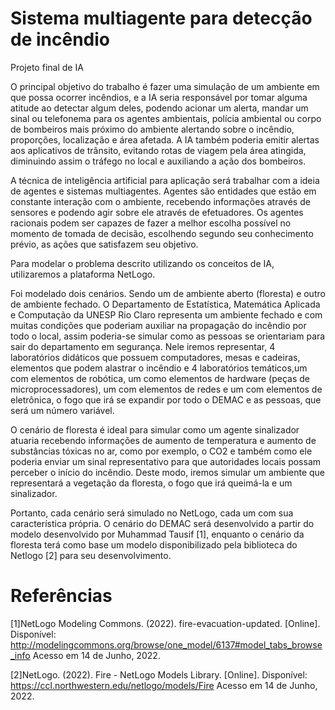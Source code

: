 # Sistema multiagente para detecção de incêndio
Projeto final de IA

O principal objetivo do trabalho é fazer uma simulação de um ambiente em que possa ocorrer incêndios, e a IA seria responsável por tomar alguma atitude ao detectar algum deles, podendo acionar um alerta, mandar um sinal ou telefonema para os agentes ambientais, polícia ambiental ou corpo de bombeiros mais próximo do ambiente alertando sobre o incêndio, proporções, localização e área afetada. A IA também poderia emitir alertas aos aplicativos de trânsito, evitando rotas de viagem pela área atingida, diminuindo assim o tráfego no local e auxiliando a ação dos bombeiros.

A técnica de inteligência artificial para aplicação será trabalhar com a ideia de agentes e sistemas multiagentes. Agentes são entidades que estão em constante interação com o ambiente, recebendo informações através de sensores e podendo agir sobre ele através de efetuadores. Os agentes racionais podem ser capazes de fazer a melhor escolha possível no momento de tomada de decisão, escolhendo segundo seu conhecimento prévio, as ações que satisfazem seu objetivo.

Para modelar o problema descrito utilizando os conceitos de IA, utilizaremos a plataforma NetLogo.

Foi modelado dois cenários. Sendo um de ambiente aberto (floresta) e outro de ambiente fechado.
O Departamento de Estatística, Matemática Aplicada e Computação da UNESP Rio Claro representa um ambiente fechado e com muitas condições que poderiam auxiliar na propagação do incêndio por todo o local, assim poderia-se simular como as pessoas se orientariam para sair do departamento em segurança. Nele iremos representar, 4 laboratórios didáticos que possuem computadores, mesas e cadeiras, elementos que podem alastrar o incêndio e 4 laboratórios temáticos,um com elementos de robótica, um como elementos de hardware (peças de microprocessadores), um com elementos de redes e um com elementos de eletrônica, o fogo que irá se expandir por todo o DEMAC e as pessoas, que será um número variável.

O cenário de floresta é ideal para simular como um agente sinalizador atuaria recebendo informações de aumento de temperatura e aumento de substâncias tóxicas no ar, como por exemplo, o CO2 e também como ele poderia enviar um sinal representativo para que autoridades locais possam perceber o início do incêndio. Deste modo, iremos simular um ambiente que representará a vegetação da floresta, o fogo que irá queimá-la e um sinalizador.

Portanto, cada cenário será simulado no NetLogo, cada um com sua característica própria. O cenário do DEMAC será desenvolvido a partir do modelo desenvolvido por Muhammad Tausif [1], enquanto o cenário da floresta terá como base um modelo disponibilizado pela biblioteca do Netlogo [2]  para seu desenvolvimento.

# Referências
[1]NetLogo Modeling Commons. (2022). fire-evacuation-updated. [Online].
Disponível: http://modelingcommons.org/browse/one_model/6137#model_tabs_browse_info
Acesso em 14 de Junho, 2022.

[2]NetLogo. (2022). Fire - NetLogo Models Library. [Online].
Disponível: https://ccl.northwestern.edu/netlogo/models/Fire
Acesso em 14 de Junho, 2022.
